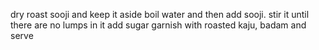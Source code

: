 dry roast sooji and keep it aside
boil water and then add sooji. 
stir it until there are no lumps in it
add sugar
garnish with roasted kaju, badam and serve